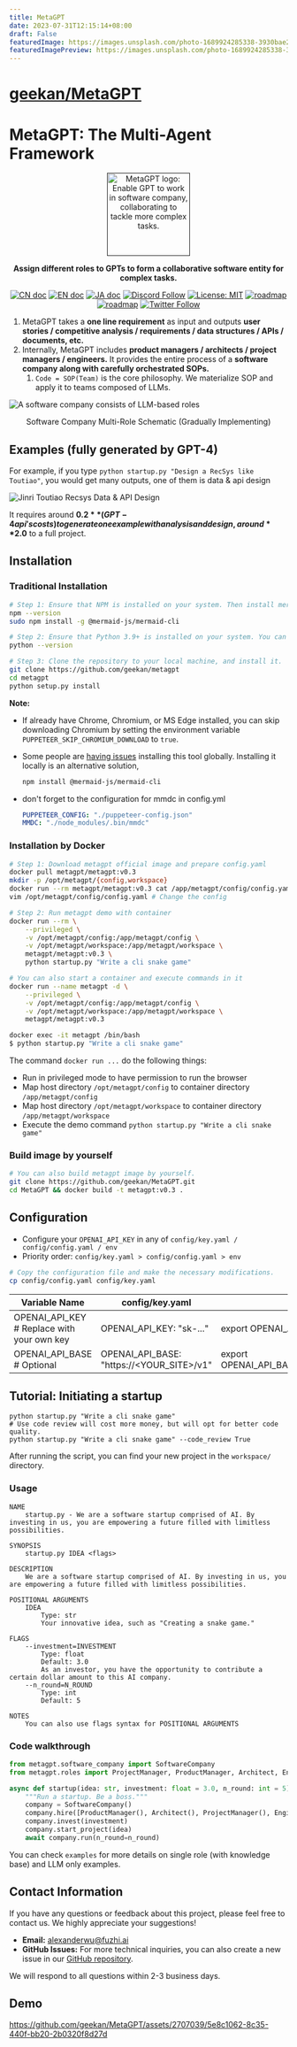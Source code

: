 ```yaml
---
title: MetaGPT
date: 2023-07-31T12:15:14+08:00
draft: False
featuredImage: https://images.unsplash.com/photo-1689924285338-3930bae2064c?ixid=M3w0NjAwMjJ8MHwxfHJhbmRvbXx8fHx8fHx8fDE2OTA3NzY4Nzl8&ixlib=rb-4.0.3
featuredImagePreview: https://images.unsplash.com/photo-1689924285338-3930bae2064c?ixid=M3w0NjAwMjJ8MHwxfHJhbmRvbXx8fHx8fHx8fDE2OTA3NzY4Nzl8&ixlib=rb-4.0.3
---
```


# [geekan/MetaGPT](https://github.com/geekan/MetaGPT)

# MetaGPT: The Multi-Agent Framework

<p align="center">
<a href=""><img src="docs/resources/MetaGPT-logo.jpeg" alt="MetaGPT logo: Enable GPT to work in software company, collaborating to tackle more complex tasks." width="150px"></a>
</p>

<p align="center">
<b>Assign different roles to GPTs to form a collaborative software entity for complex tasks.</b>
</p>

<p align="center">
<a href="docs/README_CN.md"><img src="https://img.shields.io/badge/文档-中文版-blue.svg" alt="CN doc"></a>
<a href="README.md"><img src="https://img.shields.io/badge/document-English-blue.svg" alt="EN doc"></a>
<a href="docs/README_JA.md"><img src="https://img.shields.io/badge/ドキュメント-日本語-blue.svg" alt="JA doc"></a>
<a href="https://discord.gg/wCp6Q3fsAk"><img src="https://dcbadge.vercel.app/api/server/wCp6Q3fsAk?compact=true&style=flat" alt="Discord Follow"></a>
<a href="https://opensource.org/licenses/MIT"><img src="https://img.shields.io/badge/License-MIT-yellow.svg" alt="License: MIT"></a>
<a href="docs/ROADMAP.md"><img src="https://img.shields.io/badge/ROADMAP-路线图-blue" alt="roadmap"></a>
<a href="docs/resources/MetaGPT-WeChat-Personal.jpeg"><img src="https://img.shields.io/badge/WeChat-微信-blue" alt="roadmap"></a>
<a href="https://twitter.com/DeepWisdom2019"><img src="https://img.shields.io/twitter/follow/MetaGPT?style=social" alt="Twitter Follow"></a>
</p>

1. MetaGPT takes a **one line requirement** as input and outputs **user stories / competitive analysis / requirements / data structures / APIs / documents, etc.**
2. Internally, MetaGPT includes **product managers / architects / project managers / engineers.** It provides the entire process of a **software company along with carefully orchestrated SOPs.**
   1. `Code = SOP(Team)` is the core philosophy. We materialize SOP and apply it to teams composed of LLMs.

![A software company consists of LLM-based roles](docs/resources/software_company_cd.jpeg)

<p align="center">Software Company Multi-Role Schematic (Gradually Implementing)</p>

## Examples (fully generated by GPT-4)

For example, if you type `python startup.py "Design a RecSys like Toutiao"`, you would get many outputs, one of them is data & api design

![Jinri Toutiao Recsys Data & API Design](docs/resources/workspace/content_rec_sys/resources/data_api_design.png)

It requires around **$0.2** (GPT-4 api's costs) to generate one example with analysis and design, around **$2.0** to a full project.

## Installation

### Traditional Installation

```bash
# Step 1: Ensure that NPM is installed on your system. Then install mermaid-js.
npm --version
sudo npm install -g @mermaid-js/mermaid-cli

# Step 2: Ensure that Python 3.9+ is installed on your system. You can check this by using:
python --version

# Step 3: Clone the repository to your local machine, and install it.
git clone https://github.com/geekan/metagpt
cd metagpt
python setup.py install
```

**Note:**

- If already have Chrome, Chromium, or MS Edge installed, you can skip downloading Chromium by setting the environment variable
`PUPPETEER_SKIP_CHROMIUM_DOWNLOAD` to `true`.

- Some people are [having issues](https://github.com/mermaidjs/mermaid.cli/issues/15) installing this tool globally. Installing it locally is an alternative solution,

    ```bash
    npm install @mermaid-js/mermaid-cli
    ```

- don't forget to the configuration for mmdc in config.yml

    ```yml
    PUPPETEER_CONFIG: "./puppeteer-config.json"
    MMDC: "./node_modules/.bin/mmdc"
    ```

### Installation by Docker

```bash
# Step 1: Download metagpt official image and prepare config.yaml
docker pull metagpt/metagpt:v0.3
mkdir -p /opt/metagpt/{config,workspace}
docker run --rm metagpt/metagpt:v0.3 cat /app/metagpt/config/config.yaml > /opt/metagpt/config/config.yaml
vim /opt/metagpt/config/config.yaml # Change the config

# Step 2: Run metagpt demo with container
docker run --rm \
    --privileged \
    -v /opt/metagpt/config:/app/metagpt/config \
    -v /opt/metagpt/workspace:/app/metagpt/workspace \
    metagpt/metagpt:v0.3 \
    python startup.py "Write a cli snake game"

# You can also start a container and execute commands in it
docker run --name metagpt -d \
    --privileged \
    -v /opt/metagpt/config:/app/metagpt/config \
    -v /opt/metagpt/workspace:/app/metagpt/workspace \
    metagpt/metagpt:v0.3

docker exec -it metagpt /bin/bash
$ python startup.py "Write a cli snake game"
```

The command `docker run ...` do the following things:

- Run in privileged mode to have permission to run the browser
- Map host directory `/opt/metagpt/config` to container directory `/app/metagpt/config`
- Map host directory `/opt/metagpt/workspace` to container directory `/app/metagpt/workspace`
- Execute the demo command `python startup.py "Write a cli snake game"`

### Build image by yourself

```bash
# You can also build metagpt image by yourself.
git clone https://github.com/geekan/MetaGPT.git
cd MetaGPT && docker build -t metagpt:v0.3 .
```

## Configuration

- Configure your `OPENAI_API_KEY` in any of `config/key.yaml / config/config.yaml / env`
- Priority order: `config/key.yaml > config/config.yaml > env`

```bash
# Copy the configuration file and make the necessary modifications.
cp config/config.yaml config/key.yaml
```

| Variable Name                              | config/key.yaml                           | env                                             |
| ------------------------------------------ | ----------------------------------------- | ----------------------------------------------- |
| OPENAI_API_KEY # Replace with your own key | OPENAI_API_KEY: "sk-..."                  | export OPENAI_API_KEY="sk-..."                  |
| OPENAI_API_BASE # Optional                 | OPENAI_API_BASE: "https://<YOUR_SITE>/v1" | export OPENAI_API_BASE="https://<YOUR_SITE>/v1" |

## Tutorial: Initiating a startup

```shell
python startup.py "Write a cli snake game"
# Use code review will cost more money, but will opt for better code quality.
python startup.py "Write a cli snake game" --code_review True 
```

After running the script, you can find your new project in the `workspace/` directory.

### Usage

```
NAME
    startup.py - We are a software startup comprised of AI. By investing in us, you are empowering a future filled with limitless possibilities.

SYNOPSIS
    startup.py IDEA <flags>

DESCRIPTION
    We are a software startup comprised of AI. By investing in us, you are empowering a future filled with limitless possibilities.

POSITIONAL ARGUMENTS
    IDEA
        Type: str
        Your innovative idea, such as "Creating a snake game."

FLAGS
    --investment=INVESTMENT
        Type: float
        Default: 3.0
        As an investor, you have the opportunity to contribute a certain dollar amount to this AI company.
    --n_round=N_ROUND
        Type: int
        Default: 5

NOTES
    You can also use flags syntax for POSITIONAL ARGUMENTS
```

### Code walkthrough

```python
from metagpt.software_company import SoftwareCompany
from metagpt.roles import ProjectManager, ProductManager, Architect, Engineer

async def startup(idea: str, investment: float = 3.0, n_round: int = 5):
    """Run a startup. Be a boss."""
    company = SoftwareCompany()
    company.hire([ProductManager(), Architect(), ProjectManager(), Engineer()])
    company.invest(investment)
    company.start_project(idea)
    await company.run(n_round=n_round)
```

You can check `examples` for more details on single role (with knowledge base) and LLM only examples.

## Contact Information

If you have any questions or feedback about this project, please feel free to contact us. We highly appreciate your suggestions!

- **Email:** alexanderwu@fuzhi.ai
- **GitHub Issues:** For more technical inquiries, you can also create a new issue in our [GitHub repository](https://github.com/geekan/metagpt/issues).

We will respond to all questions within 2-3 business days.

## Demo

https://github.com/geekan/MetaGPT/assets/2707039/5e8c1062-8c35-440f-bb20-2b0320f8d27d
